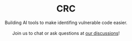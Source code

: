 <h1 align="center">CRC</h1>
<p align="center">
Building AI tools to make identifing vulnerable code easier.<br><br>
Join us to chat or ask questions at <a href="https://github.com/orgs/CoreRootCult/discussions">our discussions</a>!
</p>
